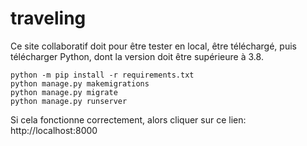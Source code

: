 # traveling
Ce site collaboratif doit pour être tester en local, être téléchargé, puis télécharger Python, dont la version doit être supérieure à 3.8.


```shell
python -m pip install -r requirements.txt
python manage.py makemigrations
python manage.py migrate
python manage.py runserver
```

Si cela fonctionne correctement, alors cliquer sur ce lien:
http://localhost:8000
